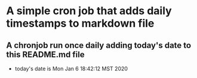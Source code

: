 A simple cron job that adds daily timestamps to markdown file
============================================================
## A chronjob run once daily adding today's date to this README.md file
* today's date is Mon Jan  6 18:42:12 MST 2020
